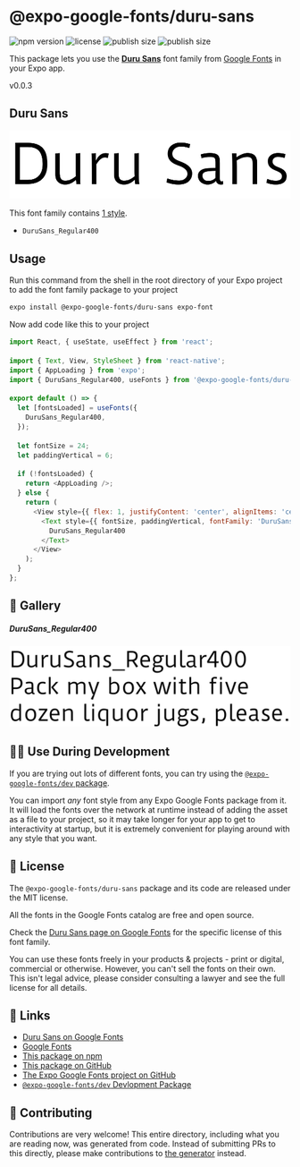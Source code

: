 # @expo-google-fonts/duru-sans

![npm version](https://flat.badgen.net/npm/v/@expo-google-fonts/duru-sans)
![license](https://flat.badgen.net/github/license/expo/google-fonts)
![publish size](https://flat.badgen.net/packagephobia/install/@expo-google-fonts/duru-sans)
![publish size](https://flat.badgen.net/packagephobia/publish/@expo-google-fonts/duru-sans)

This package lets you use the [**Duru Sans**](https://fonts.google.com/specimen/Duru+Sans) font family from [Google Fonts](https://fonts.google.com/) in your Expo app.

v0.0.3

## Duru Sans

![Duru Sans](./font-family.png)

This font family contains [1 style](#-gallery).

- `DuruSans_Regular400`

## Usage

Run this command from the shell in the root directory of your Expo project to add the font family package to your project
```sh
expo install @expo-google-fonts/duru-sans expo-font
```

Now add code like this to your project
```js
import React, { useState, useEffect } from 'react';

import { Text, View, StyleSheet } from 'react-native';
import { AppLoading } from 'expo';
import { DuruSans_Regular400, useFonts } from '@expo-google-fonts/duru-sans';

export default () => {
  let [fontsLoaded] = useFonts({
    DuruSans_Regular400,
  });

  let fontSize = 24;
  let paddingVertical = 6;

  if (!fontsLoaded) {
    return <AppLoading />;
  } else {
    return (
      <View style={{ flex: 1, justifyContent: 'center', alignItems: 'center' }}>
        <Text style={{ fontSize, paddingVertical, fontFamily: 'DuruSans_Regular400' }}>
          DuruSans_Regular400
        </Text>
      </View>
    );
  }
};

```

## 🔡 Gallery

##### DuruSans_Regular400
![DuruSans_Regular400](./97e1b1a772ca2113d6a27390b0c7b2ce1a3b72cebf29a876a253b200136fd5b1.ttf.png)


## 👩‍💻 Use During Development

If you are trying out lots of different fonts, you can try using the [`@expo-google-fonts/dev` package](https://github.com/expo/google-fonts/tree/master/font-packages/dev#readme).

You can import *any* font style from any Expo Google Fonts package from it. It will load the fonts
over the network at runtime instead of adding the asset as a file to your project, so it may take longer
for your app to get to interactivity at startup, but it is extremely convenient
for playing around with any style that you want.

## 📖 License

The `@expo-google-fonts/duru-sans` package and its code are released under the MIT license.

All the fonts in the Google Fonts catalog are free and open source.

Check the [Duru Sans page on Google Fonts](https://fonts.google.com/specimen/Duru+Sans) for the specific license of this font family.

You can use these fonts freely in your products & projects - print or digital, commercial or otherwise. However, you can't sell the fonts on their own. This isn't legal advice, please consider consulting a lawyer and see the full license for all details.

## 🔗 Links

- [Duru Sans on Google Fonts](https://fonts.google.com/specimen/Duru+Sans)
- [Google Fonts](https://fonts.google.com/)
- [This package on npm](https://www.npmjs.com/package/@expo-google-fonts/duru-sans)
- [This package on GitHub](https://github.com/expo/google-fonts/tree/master/font-packages/duru-sans)
- [The Expo Google Fonts project on GitHub](https://github.com/expo/google-fonts)
- [`@expo-google-fonts/dev` Devlopment Package](https://github.com/expo/google-fonts/tree/master/font-packages/dev)


## 🤝 Contributing

Contributions are very welcome! This entire directory, including what you are reading now, was generated from code. Instead of submitting PRs to this directly, please make contributions to [the generator](https://github.com/expo/google-fonts/tree/master/packages/generator) instead.
